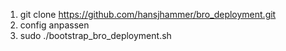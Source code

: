 1. git clone https://github.com/hansjhammer/bro_deployment.git
2. config  anpassen
3. sudo ./bootstrap_bro_deployment.sh
